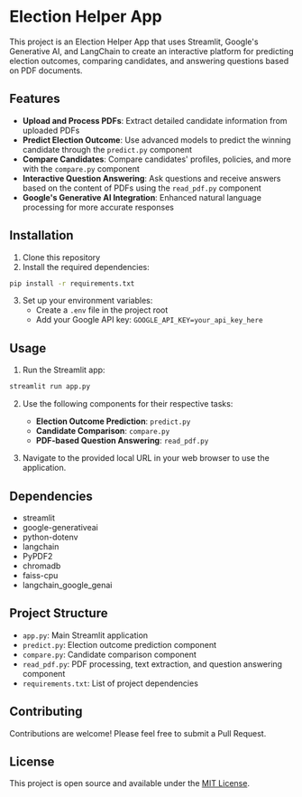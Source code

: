 # Election Helper App

This project is an Election Helper App that uses Streamlit, Google's Generative AI, and LangChain to create an interactive platform for predicting election outcomes, comparing candidates, and answering questions based on PDF documents.

## Features

- **Upload and Process PDFs**: Extract detailed candidate information from uploaded PDFs
- **Predict Election Outcome**: Use advanced models to predict the winning candidate through the `predict.py` component
- **Compare Candidates**: Compare candidates' profiles, policies, and more with the `compare.py` component
- **Interactive Question Answering**: Ask questions and receive answers based on the content of PDFs using the `read_pdf.py` component
- **Google's Generative AI Integration**: Enhanced natural language processing for more accurate responses

## Installation

1. Clone this repository
2. Install the required dependencies:

```bash
pip install -r requirements.txt
```

3. Set up your environment variables:
   - Create a `.env` file in the project root
   - Add your Google API key: `GOOGLE_API_KEY=your_api_key_here`

## Usage

1. Run the Streamlit app:

```bash
streamlit run app.py
```

2. Use the following components for their respective tasks:
   - **Election Outcome Prediction**: `predict.py`
   - **Candidate Comparison**: `compare.py`
   - **PDF-based Question Answering**: `read_pdf.py`

3. Navigate to the provided local URL in your web browser to use the application.

## Dependencies

- streamlit
- google-generativeai
- python-dotenv
- langchain
- PyPDF2
- chromadb
- faiss-cpu
- langchain_google_genai

## Project Structure

- `app.py`: Main Streamlit application
- `predict.py`: Election outcome prediction component
- `compare.py`: Candidate comparison component
- `read_pdf.py`: PDF processing, text extraction, and question answering component
- `requirements.txt`: List of project dependencies

## Contributing

Contributions are welcome! Please feel free to submit a Pull Request.

## License

This project is open source and available under the [MIT License](LICENSE).

